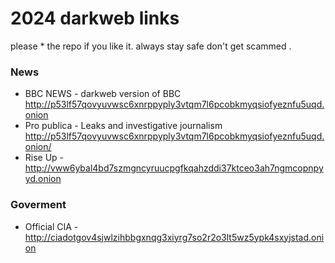 # 2024 darkweb links
please * the repo if you like it.
always stay safe don't get scammed .

###  News
-   BBC NEWS - darkweb version of BBC http://p53lf57qovyuvwsc6xnrppyply3vtqm7l6pcobkmyqsiofyeznfu5uqd.onion
- Pro publica - Leaks and investigative journalism http://p53lf57qovyuvwsc6xnrppyply3vtqm7l6pcobkmyqsiofyeznfu5uqd.onion/
- Rise Up - http://vww6ybal4bd7szmgncyruucpgfkqahzddi37ktceo3ah7ngmcopnpyyd.onion

### Goverment

- Official CIA -   http://ciadotgov4sjwlzihbbgxnqg3xiyrg7so2r2o3lt5wz5ypk4sxyjstad.onion
